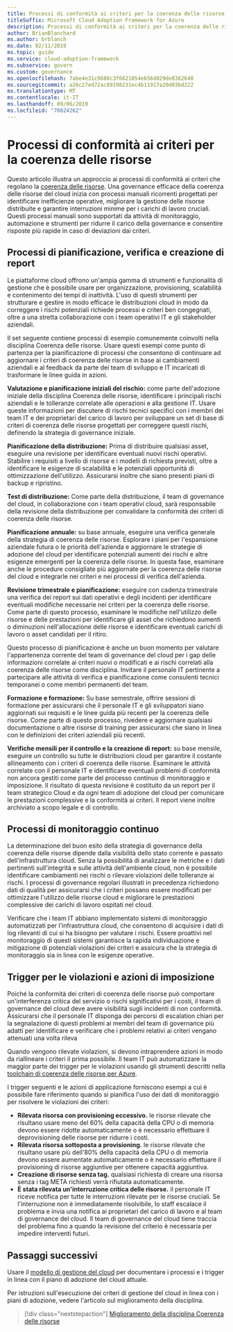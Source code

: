 ```yaml
---
title: Processi di conformità ai criteri per la coerenza delle risorse
titleSuffix: Microsoft Cloud Adoption Framework for Azure
description: Processi di conformità ai criteri per la coerenza delle risorse
author: BrianBlanchard
ms.author: brblanch
ms.date: 02/11/2019
ms.topic: guide
ms.service: cloud-adoption-framework
ms.subservice: govern
ms.custom: governance
ms.openlocfilehash: 7abe4e31c9688c3f6621054e656d029de8362640
ms.sourcegitcommit: a26c27ed72ac89198231ec4b11917a20d03bd222
ms.translationtype: MT
ms.contentlocale: it-IT
ms.lasthandoff: 09/06/2019
ms.locfileid: "70824262"
---
```

# <a name="resource-consistency-policy-compliance-processes"></a>Processi di conformità ai criteri per la coerenza delle risorse

Questo articolo illustra un approccio ai processi di conformità ai criteri che regolano la [coerenza delle risorse](./index.md). Una governance efficace della coerenza delle risorse del cloud inizia con processi manuali ricorrenti progettati per identificare inefficienze operative, migliorare la gestione delle risorse distribuite e garantire interruzioni minime per i carichi di lavoro cruciali. Questi processi manuali sono supportati da attività di monitoraggio, automazione e strumenti per ridurre il carico della governance e consentire risposte più rapide in caso di deviazioni dai criteri.

## <a name="planning-review-and-reporting-processes"></a>Processi di pianificazione, verifica e creazione di report

Le piattaforme cloud offrono un'ampia gamma di strumenti e funzionalità di gestione che è possibile usare per organizzazione, provisioning, scalabilità e contenimento dei tempi di inattività. L'uso di questi strumenti per strutturare e gestire in modo efficace le distribuzioni cloud in modo da correggere i rischi potenziali richiede processi e criteri ben congegnati, oltre a una stretta collaborazione con i team operativi IT e gli stakeholder aziendali.

Il set seguente contiene processi di esempio comunemente coinvolti nella disciplina Coerenza delle risorse. Usare questi esempi come punto di partenza per la pianificazione di processi che consentono di continuare ad aggiornare i criteri di coerenza delle risorse in base ai cambiamenti aziendali e al feedback da parte dei team di sviluppo e IT incaricati di trasformare le linee guida in azioni.

**Valutazione e pianificazione iniziali del rischio:** come parte dell'adozione iniziale della disciplina Coerenza delle risorse, identificare i principali rischi aziendali e le tolleranze correlate alle operazioni e alla gestione IT. Usare queste informazioni per discutere di rischi tecnici specifici con i membri dei team IT e dei proprietari del carico di lavoro per sviluppare un set di base di criteri di coerenza delle risorse progettati per correggere questi rischi, definendo la strategia di governance iniziale.

**Pianificazione della distribuzione:** Prima di distribuire qualsiasi asset, eseguire una revisione per identificare eventuali nuovi rischi operativi. Stabilire i requisiti a livello di risorse e i modelli di richiesta previsti, oltre a identificare le esigenze di scalabilità e le potenziali opportunità di ottimizzazione dell'utilizzo. Assicurarsi inoltre che siano presenti piani di backup e ripristino.

**Test di distribuzione:** Come parte della distribuzione, il team di governance del cloud, in collaborazione con i team operativi cloud, sarà responsabile della revisione della distribuzione per convalidare la conformità dei criteri di coerenza delle risorse.

**Pianificazione annuale:** su base annuale, eseguire una verifica generale della strategia di coerenza delle risorse. Esplorare i piani per l'espansione aziendale futura o le priorità dell'azienda e aggiornare le strategie di adozione del cloud per identificare potenziali aumenti dei rischi e altre esigenze emergenti per la coerenza delle risorse. In questa fase, esaminare anche le procedure consigliate più aggiornate per la coerenza delle risorse del cloud e integrarle nei criteri e nei processi di verifica dell'azienda.

**Revisione trimestrale e pianificazione:** eseguire con cadenza trimestrale una verifica dei report sui dati operativi e degli incidenti per identificare eventuali modifiche necessarie nei criteri per la coerenza delle risorse. Come parte di questo processo, esaminare le modifiche nell'utilizzo delle risorse e delle prestazioni per identificare gli asset che richiedono aumenti o diminuzioni nell'allocazione delle risorse e identificare eventuali carichi di lavoro o asset candidati per il ritiro.

Questo processo di pianificazione è anche un buon momento per valutare l'appartenenza corrente del team di governance del cloud per i gap delle informazioni correlate ai criteri nuovi o modificati e ai rischi correlati alla coerenza delle risorse come disciplina. Invitare il personale IT pertinente a partecipare alle attività di verifica e pianificazione come consulenti tecnici temporanei o come membri permanenti del team.

**Formazione e formazione:** Su base semestrale, offrire sessioni di formazione per assicurarsi che il personale IT e gli sviluppatori siano aggiornati sui requisiti e le linee guida più recenti per la coerenza delle risorse. Come parte di questo processo, rivedere e aggiornare qualsiasi documentazione o altre risorse di training per assicurarsi che siano in linea con le definizioni dei criteri aziendali più recenti.

**Verifiche mensili per il controllo e la creazione di report:** su base mensile, eseguire un controllo su tutte le distribuzioni cloud per garantire il costante allineamento con i criteri di coerenza delle risorse. Esaminare le attività correlate con il personale IT e identificare eventuali problemi di conformità non ancora gestiti come parte del processo continuo di monitoraggio e imposizione. Il risultato di questa revisione è costituito da un report per il team strategico Cloud e da ogni team di adozione del cloud per comunicare le prestazioni complessive e la conformità ai criteri. Il report viene inoltre archiviato a scopo legale e di controllo.

## <a name="ongoing-monitoring-processes"></a>Processi di monitoraggio continuo

La determinazione del buon esito della strategia di governance della coerenza delle risorse dipende dalla visibilità dello stato corrente e passato dell'infrastruttura cloud. Senza la possibilità di analizzare le metriche e i dati pertinenti sull'integrità e sulle attività dell'ambiente cloud, non è possibile identificare cambiamenti nei rischi o rilevare violazioni delle tolleranze ai rischi. I processi di governance regolari illustrati in precedenza richiedono dati di qualità per assicurarsi che i criteri possano essere modificati per ottimizzare l'utilizzo delle risorse cloud e migliorare le prestazioni complessive dei carichi di lavoro ospitati nel cloud.

Verificare che i team IT abbiano implementato sistemi di monitoraggio automatizzati per l'infrastruttura cloud, che consentono di acquisire i dati di log rilevanti di cui si ha bisogno per valutare i rischi. Essere proattivi nel monitoraggio di questi sistemi garantisce la rapida individuazione e mitigazione di potenziali violazioni dei criteri e assicura che la strategia di monitoraggio sia in linea con le esigenze operative.

## <a name="violation-triggers-and-enforcement-actions"></a>Trigger per le violazioni e azioni di imposizione

Poiché la conformità dei criteri di coerenza delle risorse può comportare un'interferenza critica del servizio o rischi significativi per i costi, il team di governance del cloud deve avere visibilità sugli incidenti di non conformità. Assicurarsi che il personale IT disponga dei percorsi di escalation chiari per la segnalazione di questi problemi ai membri del team di governance più adatti per identificare e verificare che i problemi relativi ai criteri vengano attenuati una volta rileva

Quando vengono rilevate violazioni, si devono intraprendere azioni in modo da riallineare i criteri il prima possibile. Il team IT può automatizzare la maggior parte dei trigger per le violazioni usando gli strumenti descritti nella [toolchain di coerenza delle risorse per Azure](toolchain.md).

I trigger seguenti e le azioni di applicazione forniscono esempi a cui è possibile fare riferimento quando si pianifica l'uso dei dati di monitoraggio per risolvere le violazioni dei criteri:

- **Rilevata risorsa con provisioning eccessivo.** le risorse rilevate che risultano usare meno del 60% della capacità della CPU o di memoria devono essere ridotte automaticamente o è necessario effettuare il deprovisioning delle risorse per ridurre i costi.
- **Rilevata risorsa sottoposta a provisioning.** le risorse rilevate che risultano usare più dell'80% della capacità della CPU o di memoria devono essere aumentate automaticamente o è necessario effettuare il provisioning di risorse aggiuntive per ottenere capacità aggiuntiva.
- **Creazione di risorse senza tag.** qualsiasi richiesta di creare una risorsa senza i tag META richiesti verrà rifiutata automaticamente.
- **È stata rilevata un'interruzione critica delle risorse.** il personale IT riceve notifica per tutte le interruzioni rilevate per le risorse cruciali. Se l'interruzione non è immediatamente risolvibile, lo staff escalace il problema e invia una notifica ai proprietari del carico di lavoro e al team di governance del cloud. Il team di governance del cloud tiene traccia del problema fino a quando la revisione del criterio è necessaria per impedire interventi futuri.

## <a name="next-steps"></a>Passaggi successivi

Usare il [modello di gestione del cloud](./template.md) per documentare i processi e i trigger in linea con il piano di adozione del cloud attuale.

Per istruzioni sull'esecuzione dei criteri di gestione del cloud in linea con i piani di adozione, vedere l'articolo sul miglioramento della disciplina.

> [!div class="nextstepaction"]
> [Miglioramento della disciplina Coerenza delle risorse](./discipline-improvement.md)
